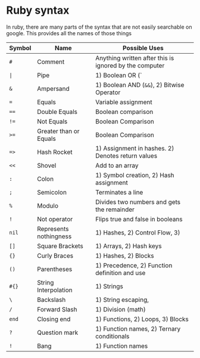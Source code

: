 # Ruby syntax

In ruby, there are many parts of the syntax that are not easily searchable on google.  This provides all the names of those things

| Symbol | Name | Possible Uses |
| --- | --- | --- |
| `#` | Comment | Anything written after this is ignored by the computer|
| `\|` | Pipe | 1) Boolean OR (`||`), 2) Bitwise Operator, 3) Blocks |
| `&` | Ampersand | 1) Boolean AND (`&&`), 2) Bitwise Operator |
| `=` | Equals | Variable assignment |
| `==` | Double Equals | Boolean comparison |
| `!=` | Not Equals | Boolean Comparison |
| `>=` | Greater than or Equals | Boolean Comparison |
| `=>` | Hash Rocket | 1) Assignment in hashes.  2) Denotes return values |
| `<<` | Shovel | Add to an array |
| `:` | Colon | 1) Symbol creation, 2) Hash assignment |
| `;` | Semicolon | Terminates a line |
| `%` | Modulo | Divides two numbers and gets the remainder |
| `!` | Not operator | Flips true and false in booleans |
| `nil` | Represents nothingness | 1) Hashes, 2) Control Flow, 3)
| `[]` | Square Brackets | 1) Arrays, 2) Hash keys
| `{}` | Curly Braces | 1) Hashes, 2) Blocks
| `()` | Parentheses | 1) Precedence, 2) Function definition and use
| `#{}` | String Interpolation | 1) Strings
| `\` | Backslash | 1) String escaping,
| `/` | Forward Slash | 1) Division (math)
| `end` | Closing end | 1) Functions, 2) Loops, 3) Blocks
| `?` | Question mark | 1) Function names, 2) Ternary conditionals
| `!` | Bang | 1) Function names
